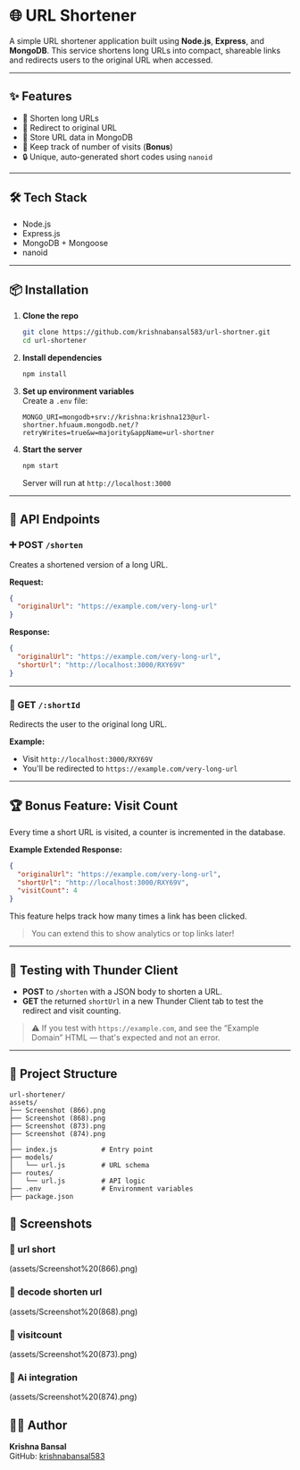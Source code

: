 # 🌐 URL Shortener

A simple URL shortener application built using **Node.js**, **Express**, and **MongoDB**. This service shortens long URLs into compact, shareable links and redirects users to the original URL when accessed.

---

## ✨ Features

- 🔗 Shorten long URLs
- 🚀 Redirect to original URL
- 💾 Store URL data in MongoDB
- 🧾 Keep track of number of visits (**Bonus**)
- 🔒 Unique, auto-generated short codes using `nanoid`

---

## 🛠️ Tech Stack

- Node.js
- Express.js
- MongoDB + Mongoose
- nanoid

---

## 📦 Installation

1. **Clone the repo**  
   ```bash
   git clone https://github.com/krishnabansal583/url-shortner.git
   cd url-shortener
   ```

2. **Install dependencies**  
   ```bash
   npm install
   ```

3. **Set up environment variables**  
   Create a `.env` file:
   ```env
   MONGO_URI=mongodb+srv://krishna:krishna123@url-shortner.hfuaum.mongodb.net/?retryWrites=true&w=majority&appName=url-shortner
   ```

4. **Start the server**  
   ```bash
   npm start
   ```
   Server will run at `http://localhost:3000`

---

## 📡 API Endpoints

### ➕ POST `/shorten`

Creates a shortened version of a long URL.

**Request:**
```json
{
  "originalUrl": "https://example.com/very-long-url"
}
```

**Response:**
```json
{
  "originalUrl": "https://example.com/very-long-url",
  "shortUrl": "http://localhost:3000/RXY69V"
}
```

---

### 🔁 GET `/:shortId`

Redirects the user to the original long URL.

**Example:**
- Visit `http://localhost:3000/RXY69V`
- You'll be redirected to `https://example.com/very-long-url`

---

## 🏆 Bonus Feature: Visit Count

Every time a short URL is visited, a counter is incremented in the database.

**Example Extended Response:**
```json
{
  "originalUrl": "https://example.com/very-long-url",
  "shortUrl": "http://localhost:3000/RXY69V",
  "visitCount": 4
}
```

This feature helps track how many times a link has been clicked.

> You can extend this to show analytics or top links later!

---

## 🧪 Testing with Thunder Client

- **POST** to `/shorten` with a JSON body to shorten a URL.
- **GET** the returned `shortUrl` in a new Thunder Client tab to test the redirect and visit counting.

> ⚠️ If you test with `https://example.com`, and see the “Example Domain” HTML — that's expected and not an error.

---

## 🧱 Project Structure

```
url-shortener/
assets/
├── Screenshot (866).png
├── Screenshot (868).png
├── Screenshot (873).png
├── Screenshot (874).png
│
├── index.js           # Entry point
├── models/
│   └── url.js         # URL schema
├── routes/
│   └── url.js         # API logic
├── .env               # Environment variables
├── package.json
```
## 📸 Screenshots

### 🔗 url short
(assets/Screenshot%20(866).png)

### 🔗 decode shorten url
(assets/Screenshot%20(868).png)

### 🔗 visitcount
(assets/Screenshot%20(873).png)

### 🔗 Ai integration
(assets/Screenshot%20(874).png)




## 🙋‍♂️ Author

**Krishna Bansal**  
GitHub: [krishnabansal583](https://github.com/krishnabansal583)
